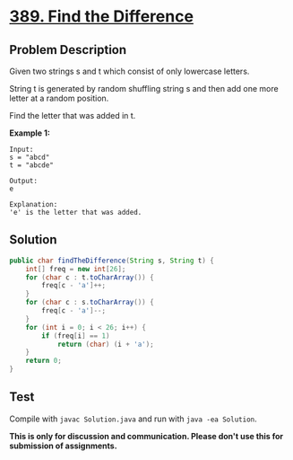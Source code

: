# [389. Find the Difference][title]

## Problem Description

Given two strings s and t which consist of only lowercase letters.

String t is generated by random shuffling string s and then add one more letter at a random position.

Find the letter that was added in t.

**Example 1:**

```
Input:
s = "abcd"
t = "abcde"

Output:
e

Explanation:
'e' is the letter that was added.
```

## Solution

```java
public char findTheDifference(String s, String t) {
    int[] freq = new int[26];
    for (char c : t.toCharArray()) {
        freq[c - 'a']++;
    }
    for (char c : s.toCharArray()) {
        freq[c - 'a']--;
    }
    for (int i = 0; i < 26; i++) {
        if (freq[i] == 1)
            return (char) (i + 'a');
    }
    return 0;
}
```

## Test

Compile with `javac Solution.java` and run with `java -ea Solution`.

**This is only for discussion and communication. Please don't use this for submission of assignments.**

[title]: https://leetcode.com/problems/find-the-difference/